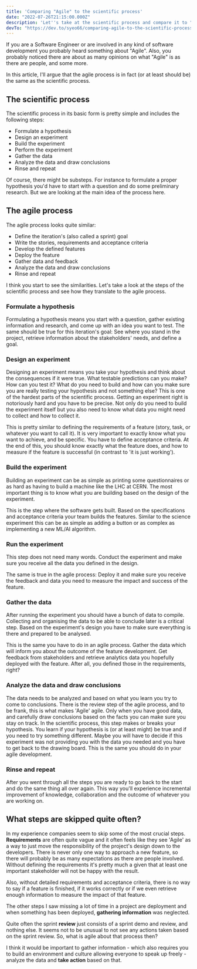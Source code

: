 ```yaml
---
title: 'Comparing "Agile" to the scientific process'
date: "2022-07-26T21:15:00.000Z"
description: 'Let''s take at the scientific process and compare it to "Agile", and which important steps usually get skipped.'
devTo: "https://dev.to/syeo66/comparing-agile-to-the-scientific-process-24mb"
---
```


If you are a Software Engineer or are involved in any kind of software development you probably heard something about "Agile".
Also, you probably noticed there are about as many opinions on what "Agile" is as there are people, and some more.

In this article, I'll argue that the agile process is in fact (or at least should be) the same as the scientific process.

## The scientific process

The scientific process in its basic form is pretty simple and includes the following steps:

- Formulate a hypothesis
- Design an experiment
- Build the experiment
- Perform the experiment
- Gather the data
- Analyze the data and draw conclusions
- Rinse and repeat

Of course, there might be substeps. For instance to formulate a proper hypothesis you'd have to start with a question and do some preliminary research. But we are looking at the main idea of the process here.

## The agile process

The agile process looks quite similar:

- Define the iteration's (also called a sprint) goal
- Write the stories, requirements and acceptance criteria
- Develop the defined features
- Deploy the feature
- Gather data and feedback
- Analyze the data and draw conclusions
- Rinse and repeat

I think you start to see the similarities. Let's take a look at the steps of the scientific process and see how they translate to the agile process.

### Formulate a hypothesis

Formulating a hypothesis means you start with a question, gather existing information and research, and come up with an idea you want to test. The same should be true for this iteration's goal: See where you stand in the project, retrieve information about the stakeholders' needs, and define a goal.

### Design an experiment

Designing an experiment means you take your hypothesis and think about the consequences if it were true. What testable predictions can you make? How can you test it? What do you need to build and how can you make sure you are really testing your hypothesis and not something else? This is one of the hardest parts of the scientific process. Getting an experiment right is notoriously hard and you have to be precise. Not only do you need to build the experiment itself but you also need to know what data you might need to collect and how to collect it.

This is pretty similar to defining the requirements of a feature (story, task, or whatever you want to call it). It is very important to exactly know what you want to achieve, and be specific. You have to define acceptance criteria. At the end of this, you should know exactly what the feature does, and how to measure if the feature is successful (in contrast to 'it is just working').

### Build the experiment

Building an experiment can be as simple as printing some questionnaires or as hard as having to build a machine like the LHC at CERN. The most important thing is to know what you are building based on the design of the experiment.

This is the step where the software gets built. Based on the specifications and acceptance criteria your team builds the features. Similar to the science experiment this can be as simple as adding a button or as complex as implementing a new ML/AI algorithm.

### Run the experiment

This step does not need many words. Conduct the experiment and make sure you receive all the data you defined in the design.

The same is true in the agile process: Deploy it and make sure you receive the feedback and data you need to measure the impact and success of the feature.

### Gather the data

After running the experiment you should have a bunch of data to compile. Collecting and organising the data to be able to conclude later is a critical step. Based on the experiment's design you have to make sure everything is there and prepared to be analysed.

This is the same you have to do in an agile process. Gather the data which will inform you about the outcome of the feature development. Get feedback from stakeholders and retrieve analytics data you hopefully deployed with the feature. After all, you defined those in the requirements, right?

### Analyze the data and draw conclusions

The data needs to be analyzed and based on what you learn you try to come to conclusions. There is the review step of the agile process, and to be frank, this is what makes 'Agile' agile. Only when you have good data, and carefully draw conclusions based on the facts you can make sure you stay on track. In the scientific process, this step makes or breaks your hypothesis. You learn if your hypothesis is (or at least might) be true and if you need to try something different. Maybe you will have to decide if this experiment was not providing you with the data you needed and you have to get back to the drawing board. This is the same you should do in your agile development.

### Rinse and repeat

After you went through all the steps you are ready to go back to the start and do the same thing all over again. This way you'll experience incremental improvement of knowledge, collaboration and the outcome of whatever you are working on.

## What steps are skipped quite often?

In my experience companies seem to skip some of the most crucial steps. **Requirements** are often quite vague and it often feels like they see 'Agile' as a way to just move the responsibility of the project's design down to the developers. There is never only one way to approach a new feature, so there will probably be as many expectations as there are people involved. Without defining the requirements it's pretty much a given that at least one important stakeholder will not be happy with the result.

Also, without detailed requirements and acceptance criteria, there is no way to say if a feature is finished, if it works correctly or if we even retrieve enough information to measure the impact of that feature.

The other steps I saw missing a lot of time in a project are deployment and when something has been deployed, **gathering information** was neglected.

Quite often the sprint **review** just consists of a sprint demo and review, and nothing else. It seems not to be unusual to not see any actions taken based on the sprint review. So, what is agile about that process then?

I think it would be important to gather information - which also requires you to build an environment and culture allowing everyone to speak up freely - analyze the data and **take action** based on that.
